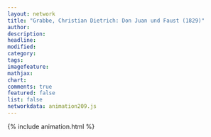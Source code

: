 ```yaml
---
layout: network
title: "Grabbe, Christian Dietrich: Don Juan und Faust (1829)"
author:
description:
headline:
modified:
category:
tags:
imagefeature: 
mathjax: 
chart: 
comments: true
featured: false
list: false
networkdata: animation209.js
---
```

{% include animation.html %}
